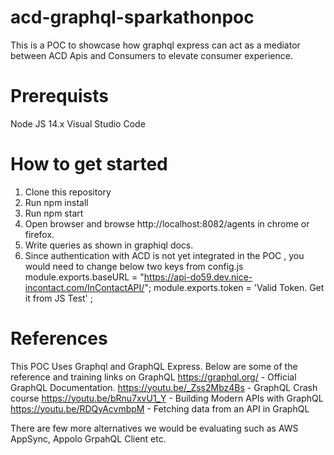 # acd-graphql-sparkathonpoc
This is a POC to showcase how graphql express can act as a mediator between ACD Apis and Consumers to elevate consumer experience.

# Prerequists 
Node JS 14.x
Visual Studio Code

# How to get started
1. Clone this repository 
2. Run npm install
3. Run npm start
4. Open browser and browse http://localhost:8082/agents in chrome or firefox.
5. Write queries as shown in graphiql docs.
6. Since authentication with ACD is not yet integrated in the POC , you would need to change below two keys from config.js 
    module.exports.baseURL = "https://api-do59.dev.nice-incontact.com/InContactAPI/"; 
    module.exports.token = 'Valid Token. Get it from JS Test' ;


# References
This POC Uses Graphql and GraphQL Express. Below are some of the reference and training links on GraphQL
https://graphql.org/ - Official GraphQL Documentation.
https://youtu.be/_Zss2Mbz4Bs - GraphQL Crash course
https://youtu.be/bRnu7xvU1_Y - Building Modern APIs with GraphQL 
https://youtu.be/RDQyAcvmbpM - Fetching data from an API in GraphQL 

There are few more alternatives we would be evaluating such as AWS AppSync, Appolo GrpahQL Client etc.